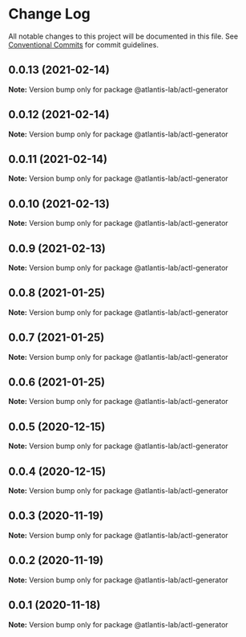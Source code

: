 # Change Log

All notable changes to this project will be documented in this file.
See [Conventional Commits](https://conventionalcommits.org) for commit guidelines.

## 0.0.13 (2021-02-14)

**Note:** Version bump only for package @atlantis-lab/actl-generator





## 0.0.12 (2021-02-14)

**Note:** Version bump only for package @atlantis-lab/actl-generator





## 0.0.11 (2021-02-14)

**Note:** Version bump only for package @atlantis-lab/actl-generator





## 0.0.10 (2021-02-13)

**Note:** Version bump only for package @atlantis-lab/actl-generator





## 0.0.9 (2021-02-13)

**Note:** Version bump only for package @atlantis-lab/actl-generator





## 0.0.8 (2021-01-25)

**Note:** Version bump only for package @atlantis-lab/actl-generator





## 0.0.7 (2021-01-25)

**Note:** Version bump only for package @atlantis-lab/actl-generator





## 0.0.6 (2021-01-25)

**Note:** Version bump only for package @atlantis-lab/actl-generator





## 0.0.5 (2020-12-15)

**Note:** Version bump only for package @atlantis-lab/actl-generator





## 0.0.4 (2020-12-15)

**Note:** Version bump only for package @atlantis-lab/actl-generator





## 0.0.3 (2020-11-19)

**Note:** Version bump only for package @atlantis-lab/actl-generator





## 0.0.2 (2020-11-19)

**Note:** Version bump only for package @atlantis-lab/actl-generator





## 0.0.1 (2020-11-18)

**Note:** Version bump only for package @atlantis-lab/actl-generator

